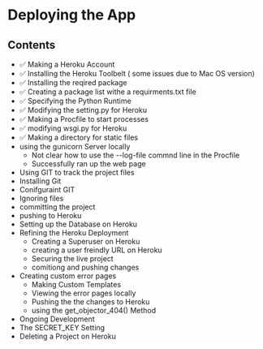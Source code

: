 # Deploying the App

## Contents
- ✅ Making a Heroku Account
- ✅ Installing the Heroku Toolbelt ( some issues due to Mac OS version)
- ✅ Installing the reqired package
- ✅ Creating a package list withe a requirments.txt file
- ✅ Specifying the Python Runtime
- ✅ Modifying the setting.py for Heroku
- ✅ Making a Procfile to start processes
- ✅ modifying wsgi.py for Heroku
- ✅ Making a directory for static files
- using the gunicorn Server locally
  - Not clear how to use the --log-file commnd line in the Procfile
  - Successfully ran up the web page
- Using GIT to track the project files
- Installing Git
- Conifguraint GIT
- Ignoring files
- committing the project
- pushing to Heroku
- Setting up the Database on Heroku
- Refining the Heroku Deployment
  - Creating a Superuser on Heroku
  - creating a user freindly URL on Heroku
  - Securing the live project
  - comitiong and pushing changes
- Creating custom error pages
  - Making Custom Templates
  - Viewing the error pages locally
  - Pushing the the changes to Heroku
  - using the get_objector_404() Method
- Ongoing Development
- The SECRET_KEY Setting
- Deleting a Project on Heroku